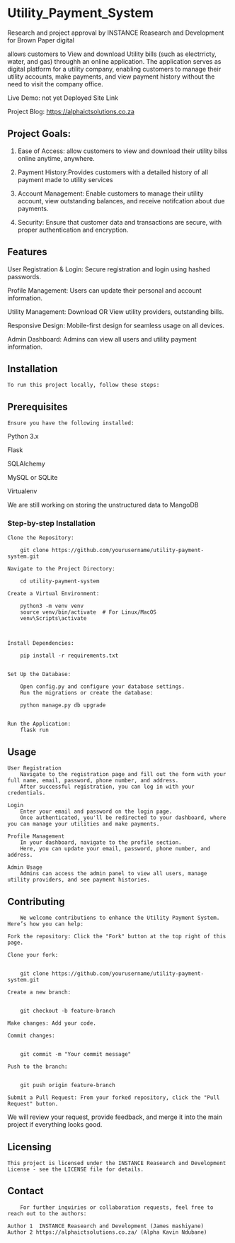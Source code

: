 # Utility_Payment_System
Research and project approval by INSTANCE Reasearch and Development for Brown Paper digital

allows customers to View and download Utility bills (such as electrricty, water, and gas) throughh an online application.
The application serves as digital platform for a utility company, enabling customers to manage their utility accounts, make payments, and view payment history without the need to visit the company office.

Live Demo: not yet Deployed Site Link

Project Blog: https://alphaictsolutions.co.za

## Project Goals:
1. Ease of Access: allow customers to view and download their utility bilss online anytime, anywhere.

2. Payment History:Provides customers with a detailed history of all payment made to utility services

3. Account Management: Enable customers to manage their utility account, view outstanding balances, and receive notifcation about due payments.

4. Security: Ensure that customer data and transactions are secure, with proper authentication and encryption.

## Features

User Registration & Login: Secure registration and login using hashed passwords.

Profile Management: Users can update their personal and account information.

Utility Management: Download OR View utility providers, outstanding bills.

Responsive Design: Mobile-first design for seamless usage on all devices.

Admin Dashboard: Admins can view all users and utility payment information.


## Installation
    To run this project locally, follow these steps:

## Prerequisites
    Ensure you have the following installed:


Python 3.x

Flask

SQLAlchemy

MySQL or SQLite

Virtualenv

We are still working on storing the unstructured data to MangoDB

### Step-by-step Installation

    Clone the Repository:

        git clone https://github.com/yourusername/utility-payment-system.git

    Navigate to the Project Directory:

        cd utility-payment-system

    Create a Virtual Environment:

        python3 -m venv venv
        source venv/bin/activate  # For Linux/MacOS
        venv\Scripts\activate
    


    Install Dependencies:

        pip install -r requirements.txt


    Set Up the Database:

        Open config.py and configure your database settings.
        Run the migrations or create the database:

        python manage.py db upgrade
    

    Run the Application:
        flask run


## Usage
    
    User Registration
        Navigate to the registration page and fill out the form with your full name, email, password, phone number, and address.
        After successful registration, you can log in with your credentials.

    Login
        Enter your email and password on the login page.
        Once authenticated, you'll be redirected to your dashboard, where you can manage your utilities and make payments.

    Profile Management
        In your dashboard, navigate to the profile section.
        Here, you can update your email, password, phone number, and address.

    Admin Usage
        Admins can access the admin panel to view all users, manage utility providers, and see payment histories.



## Contributing
        We welcome contributions to enhance the Utility Payment System. Here’s how you can help:

    Fork the repository: Click the "Fork" button at the top right of this page.

    Clone your fork:

        
        git clone https://github.com/yourusername/utility-payment-system.git
    
    Create a new branch:


        git checkout -b feature-branch
    
    Make changes: Add your code.

    Commit changes:


        git commit -m "Your commit message"

    Push to the branch:


        git push origin feature-branch
    
    Submit a Pull Request: From your forked repository, click the "Pull Request" button.

We will review your request, provide feedback, and merge it into the main project if everything looks good.


## Licensing
    This project is licensed under the INSTANCE Reasearch and Development License - see the LICENSE file for details.

## Contact
        For further inquiries or collaboration requests, feel free to reach out to the authors:

    Author 1  INSTANCE Reasearch and Development (James mashiyane)
    Author 2 https://alphaictsolutions.co.za/ (Alpha Kavin Ndubane)

